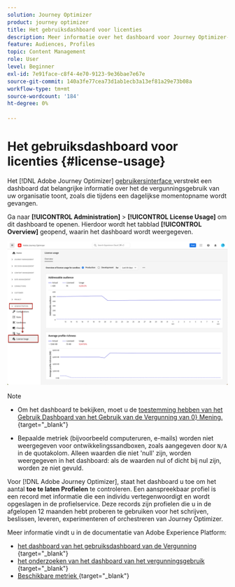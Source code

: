 ```yaml
---
solution: Journey Optimizer
product: journey optimizer
title: Het gebruiksdashboard voor licenties
description: Meer informatie over het dashboard voor Journey Optimizer-licentiegebruik
feature: Audiences, Profiles
topic: Content Management
role: User
level: Beginner
exl-id: 7e91face-c8f4-4e70-9123-9e36bae7e67e
source-git-commit: 140a3fe77cea73d1ab1ecb3a13ef81a29e73b08a
workflow-type: tm+mt
source-wordcount: '184'
ht-degree: 0%

---
```


# Het gebruiksdashboard voor licenties {#license-usage}

Het [!DNL Adobe Journey Optimizer] [ gebruikersinterface ](../start/user-interface.md) verstrekt een dashboard dat belangrijke informatie over het de vergunningsgebruik van uw organisatie toont, zoals die tijdens een dagelijkse momentopname wordt gevangen.

Ga naar **[!UICONTROL Administration]** > **[!UICONTROL License Usage]** om dit dashboard te openen. Hierdoor wordt het tabblad **[!UICONTROL Overview]** geopend, waarin het dashboard wordt weergegeven.

![ het dashboard van het gebruiksdashboard van de Vergunning ](assets/license-usage-dashboard.png)

>[!NOTE]
>
>* Om het dashboard te bekijken, moet u de [ toestemming hebben van het Gebruik Dashboard van het Gebruik van de Vergunning van 0&rbrace; Mening.](https://experienceleague.adobe.com/docs/experience-platform/dashboards/permissions.html?lang=nl-NL#available-permissions){target="_blank"}
>
>* Bepaalde metriek (bijvoorbeeld computeruren, e-mails) worden niet weergegeven voor ontwikkelingssandboxen, zoals aangegeven door `N/A` in de quotakolom. Alleen waarden die niet &#39;null&#39; zijn, worden weergegeven in het dashboard: als de waarden nul of dicht bij nul zijn, worden ze niet gevuld.


Voor [!DNL Adobe Journey Optimizer], staat het dashboard u toe om het aantal **toe te laten Profielen** te controleren. Een aanspreekbaar profiel is een record met informatie die een individu vertegenwoordigt en wordt opgeslagen in de profielservice. Deze records zijn profielen die u in de afgelopen 12 maanden hebt proberen te gebruiken voor het schrijven, beslissen, leveren, experimenteren of orchestreren van Journey Optimizer.

Meer informatie vindt u in de documentatie van Adobe Experience Platform:

* [ het dashboard van het gebruiksdashboard van de Vergunning ](https://experienceleague.adobe.com/docs/experience-platform/dashboards/guides/license-usage.html?lang=nl-NL){target="_blank"}
* [ het onderzoeken van het dashboard van het vergunningsgebruik ](https://experienceleague.adobe.com/docs/experience-platform/dashboards/guides/license-usage.html?lang=nl-NL#exploring-the-license-usage-dashboard){target="_blank"}
* [ Beschikbare metriek ](https://experienceleague.adobe.com/docs/experience-platform/dashboards/guides/license-usage.html?lang=nl-NL#available-metrics){target="_blank"}
